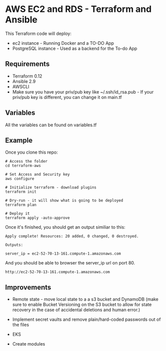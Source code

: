 AWS EC2 and RDS - Terraform and Ansible
=========
This Terraform code will deploy:

* ec2 instance - Running Docker and a TO-DO App
* PostgreSQL instance - Used as a backend for the To-do App


Requirements
------------

* Terraform 0.12
* Ansible 2.9
* AWSCLI 
* Make sure you have your priv/pub key like ~/.ssh/id_rsa.pub - If your priv/pub key is different, you can change it on main.tf

Variables
--------------

All the variables can be found on variables.tf 


Example
----------------

Once you clone this repo:

    # Access the folder
    cd terraform-aws
    
    # Set Access and Security key
    aws configure
    
    # Initialize terraform - download plugins
    terraform init
    
    # Dry-run - it will show what is going to be deployed
    terraform plan
    
    # Deploy it
    terraform apply -auto-approve


Once it's finished, you should get an output similiar to this:
    
    Apply complete! Resources: 20 added, 0 changed, 0 destroyed.

    Outputs:

    server_ip = ec2-52-70-13-161.compute-1.amazonaws.com

And you should be able to browser the server_ip url on port 80.

    http://ec2-52-70-13-161.compute-1.amazonaws.com

Improvements
----------------

* Remote state - move local state to a a s3 bucket and DynamoDB (make sure to enable Bucket Versioning on the S3 bucket to allow for state recovery in the case of accidental deletions and human error.)

* Implement secret vaults and remove plain/hard-coded passwords out of the files

* EKS

* Create modules
